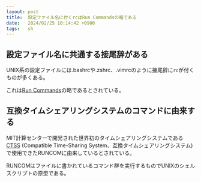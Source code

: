 ```yaml
---
layout: post
title:  設定ファイル名に付くrcはRun Commandsの略である
date:   2024/02/25 10:14:42 +0900
tags:   sh
---
```


## 設定ファイル名に共通する接尾辞がある

UNIX系の設定ファイルには.bashrcや.zshrc、.vimrcのように接尾辞に`rc`が付くものが多くある。

これは[Run Commands](https://en.wikipedia.org/wiki/Run_Commands)の略であるとされている。

## 互換タイムシェアリングシステムのコマンドに由来する

MIT計算センターで開発された世界初のタイムシェアリングシステムである[CTSS](https://ja.wikipedia.org/wiki/CTSS) (Compatible Time-Sharing System、互換タイムシェアリングシステム) で使用できたRUNCOMに由来しているとされている。

RUNCOMはファイルに書かれているコマンド群を実行するものでUNIXのシェルスクリプトの原型である。
